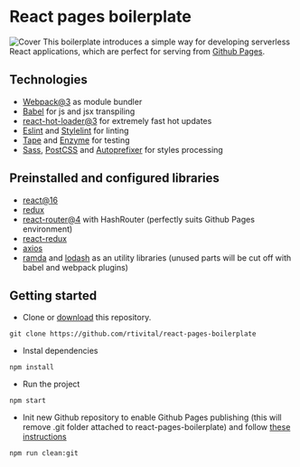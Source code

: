 # React pages boilerplate
![Cover](cover.png)
This boilerplate introduces a simple way for developing serverless React applications, which are perfect for serving from [Github Pages](https://pages.github.com/).

## Technologies
* [Webpack@3](https://webpack.github.io/) as module bundler
* [Babel](https://babeljs.io/) for js and jsx transpiling
* [react-hot-loader@3](https://github.com/gaearon/react-hot-loader) for extremely fast hot updates
* [Eslint](http://eslint.org/) and [Stylelint](http://stylelint.io/) for linting
* [Tape](https://github.com/substack/tape) and [Enzyme](http://airbnb.io/enzyme/) for testing
* [Sass](http://sass-lang.com/), [PostCSS](http://postcss.org/) and [Autoprefixer](https://github.com/postcss/autoprefixer) for styles processing


## Preinstalled and configured libraries
* [react@16](https://github.com/facebook/react)
* [redux](https://github.com/reactjs/redux)
* [react-router@4](https://github.com/ReactTraining/react-router) with HashRouter (perfectly suits Github Pages environment)
* [react-redux](https://github.com/reactjs/react-redux)
* [axios](https://github.com/mzabriskie/axios)
* [ramda](http://ramdajs.com/) and [lodash](https://lodash.com/) as an utility libraries (unused parts will be cut off with babel and webpack plugins)

## Getting started
* Clone or [download](https://github.com/rtivital/react-pages-boilerplate/archive/master.zip) this repository.

`git clone https://github.com/rtivital/react-pages-boilerplate`

* Instal dependencies

`npm install`


* Run the project

`npm start`

* Init new Github repository to enable Github Pages publishing (this will remove .git folder attached to react-pages-boilerplate) and follow [these instructions](https://help.github.com/articles/adding-an-existing-project-to-github-using-the-command-line/)

`npm run clean:git`

